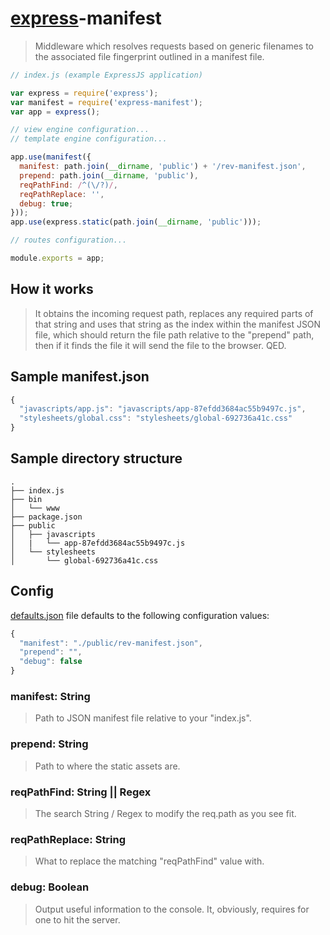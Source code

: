 # [express](http://expressjs.com)-manifest

> Middleware which resolves requests based on generic filenames to the associated file fingerprint outlined in a manifest file.

```js
// index.js (example ExpressJS application)

var express = require('express');
var manifest = require('express-manifest');
var app = express();

// view engine configuration...
// template engine configuration...

app.use(manifest({
  manifest: path.join(__dirname, 'public') + '/rev-manifest.json',
  prepend: path.join(__dirname, 'public'),
  reqPathFind: /^(\/?)/,
  reqPathReplace: '',
  debug: true;
}));
app.use(express.static(path.join(__dirname, 'public')));

// routes configuration...

module.exports = app;
```
## How it works
> It obtains the incoming request path, replaces any required parts of that string and uses that string as the index within the manifest JSON file, which should return the file path relative to the "prepend" path, then if it finds the file it will send the file to the browser. QED.

## Sample manifest.json
```js
{
  "javascripts/app.js": "javascripts/app-87efdd3684ac55b9497c.js",
  "stylesheets/global.css": "stylesheets/global-692736a41c.css"
}
```

## Sample directory structure
    .
    ├── index.js
    ├── bin
    │   └── www
    ├── package.json
    ├── public
    │   ├── javascripts
    │   |   └── app-87efdd3684ac55b9497c.js
    │   └── stylesheets
    │       └── global-692736a41c.css

## Config
[defaults.json](defaults.json) file defaults to the following configuration values:
```js
{
  "manifest": "./public/rev-manifest.json",
  "prepend": "",
  "debug": false
}
```

### manifest: String

> Path to JSON manifest file relative to your "index.js".

### prepend: String

> Path to where the static assets are.

### reqPathFind: String || Regex

> The search String / Regex to modify the req.path as you see fit.

### reqPathReplace: String

> What to replace the matching "reqPathFind" value with.

### debug: Boolean

> Output useful information to the console. It, obviously, requires for one to hit the server.
